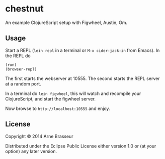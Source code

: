# chestnut

An example ClojureScript setup with Figwheel, Austin, Om.

## Usage

Start a REPL (`lein repl` in a terminal or `M-x cider-jack-in` from Emacs). In the REPL do

```
(run)
(browser-repl)
```

The first starts the webserver at 10555. The second starts the REPL server at a random port.

In a terminal do `lein figwheel`, this will watch and recompile your ClojureScript, and start the figwheel server.

Now browse to `http://localhost:10555` and enjoy.

## License

Copyright © 2014 Arne Brasseur

Distributed under the Eclipse Public License either version 1.0 or (at
your option) any later version.
